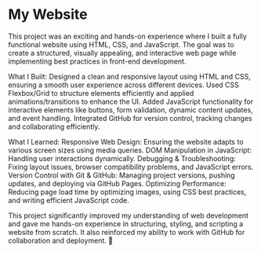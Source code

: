 # My Website
This project was an exciting and hands-on experience where I built a fully functional website using HTML, CSS, and JavaScript. The goal was to create a structured, visually appealing, and interactive web page while implementing best practices in front-end development.

What I Built:
Designed a clean and responsive layout using HTML and CSS, ensuring a smooth user experience across different devices.
Used CSS Flexbox/Grid to structure elements efficiently and applied animations/transitions to enhance the UI.
Added JavaScript functionality for interactive elements like buttons, form validation, dynamic content updates, and event handling.
Integrated GitHub for version control, tracking changes and collaborating efficiently.

What I Learned:
Responsive Web Design: Ensuring the website adapts to various screen sizes using media queries.
DOM Manipulation in JavaScript: Handling user interactions dynamically.
Debugging & Troubleshooting: Fixing layout issues, browser compatibility problems, and JavaScript errors.
Version Control with Git & GitHub: Managing project versions, pushing updates, and deploying via GitHub Pages.
Optimizing Performance: Reducing page load time by optimizing images, using CSS best practices, and writing efficient JavaScript code.

This project significantly improved my understanding of web development and gave me hands-on experience in structuring, styling, and scripting a website from scratch. It also reinforced my ability to work with GitHub for collaboration and deployment. 🚀


